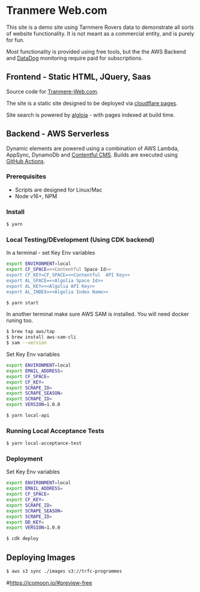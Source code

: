 # Tranmere Web.com

This site is a demo site using Tarnmere Rovers data to demonstrate all sorts of website functionality. It is not meant as a commercial entity, and is purely for fun. 

Most functionality is provided using free tools, but the the AWS Backend and [DataDog](https://www.datadoghq.com/) monitoring require paid for subscriptions.

## Frontend - Static HTML, JQuery, Saas
Source code for [Tranmere-Web.com](https://www.tranmere-web.com). 

The site is a static site designed to be deployed via [cloudflare pages](https://pages.cloudflare.com/).

Site search is powered by [algloia](https://www.algolia.com/) - with pages indexed at build time.

## Backend - AWS Serverless

Dynamic elements are powered using a combination of AWS Lambda, AppSync, DynamoDb and [Contentful CMS](https://www.contentful.com/). Builds are executed using [GitHub Actions](https://github.com/features/actions).


### Prerequisites

 * Scripts are designed for Linux/Mac
 * Node v16+, NPM

### Install

```bash
$ yarn
```

### Local Testing/DEvelopment (Using CDK backend)


In a terminal - set Key Env variables

```bash
export ENVIRONMENT=local
export CF_SPACE=<<Contentful Space Id>>
export CF_KEY=CF_SPACE=<<Contentful  API Key>>
export AL_SPACE=<<Algolia Space Id>>
export AL_KEY=<<Algolia API Key>>
export AL_INDEX=<<Algolia Index Name>>
```


```bash
$ yarn start
```

In another terminal make sure AWS SAM is installed. You will need docker runing too.

```bash
$ brew tap aws/tap
$ brew install aws-sam-cli
$ sam --version
```
Set Key Env variables

```bash
export ENVIRONMENT=local
export EMAIL_ADDRESS=
export CF_SPACE=
export CF_KEY=
export SCRAPE_ID=
export SCRAPE_SEASON=
export SCRAPE_ID=
export VERSION=1.0.0
```


```bash
$ yarn local-api
```

### Running Local Acceptance Tests 

```bash
$ yarn local-acceptance-test
```

### Deployment

Set Key Env variables

```bash
export ENVIRONMENT=local
export EMAIL_ADDRESS=
export CF_SPACE=
export CF_KEY=
export SCRAPE_ID=
export SCRAPE_SEASON=
export SCRAPE_ID=
export DD_KEY=
export VERSION=1.0.0
```

```bash
$ cdk deploy
```


## Deploying Images

```bash
$ aws s3 sync ./images s3://trfc-programmes
```

#https://icomoon.io/#preview-free